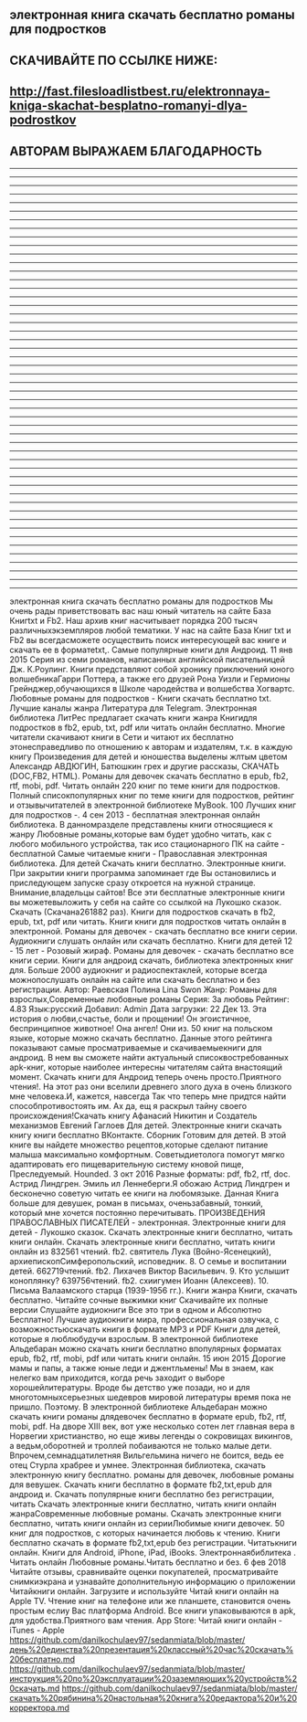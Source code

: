 электронная книга скачать бесплатно романы для подростков
--------------------------------------------------
СКАЧИВАЙТЕ ПО ССЫЛКЕ НИЖЕ:
--------------------------------------------------
http://fast.filesloadlistbest.ru/elektronnaya-kniga-skachat-besplatno-romanyi-dlya-podrostkov
--------------------------------------------------
АВТОРАМ ВЫРАЖАЕМ БЛАГОДАРНОСТЬ
--------------------------------------------------
--------------------------------------------------
--------------------------------------------------
--------------------------------------------------
--------------------------------------------------
--------------------------------------------------
--------------------------------------------------
--------------------------------------------------
--------------------------------------------------
--------------------------------------------------
--------------------------------------------------
--------------------------------------------------
--------------------------------------------------
--------------------------------------------------
--------------------------------------------------
--------------------------------------------------
--------------------------------------------------
--------------------------------------------------
--------------------------------------------------
--------------------------------------------------
--------------------------------------------------
--------------------------------------------------
--------------------------------------------------
--------------------------------------------------
--------------------------------------------------
--------------------------------------------------
--------------------------------------------------
--------------------------------------------------
--------------------------------------------------
--------------------------------------------------
--------------------------------------------------
--------------------------------------------------
--------------------------------------------------
--------------------------------------------------
--------------------------------------------------
--------------------------------------------------
--------------------------------------------------
--------------------------------------------------
--------------------------------------------------
--------------------------------------------------
--------------------------------------------------
--------------------------------------------------
--------------------------------------------------
--------------------------------------------------
--------------------------------------------------
--------------------------------------------------
--------------------------------------------------
--------------------------------------------------
--------------------------------------------------
--------------------------------------------------
--------------------------------------------------
электронная книга скачать бесплатно романы для подростков Мы очень рады приветствовать вас наш юный читатель на сайте База Книгtxt и Fb2. Наш архив книг насчитывает порядка 200 тысяч различныхэкземпляров любой тематики. У нас на сайте База Книг txt и Fb2 вы всегдасможете осуществить поиск интересующей вас книге и скачать ее в форматеtxt,. Самые популярные книги для Андроид. 11 янв 2015  Серия из семи романов, написанных английской писательницей Дж. К.Роулинг. Книги представляют собой хронику приключений юного волшебникаГарри Поттера, а также его друзей Рона Уизли и Гермионы Грейнджер,обучающихся в Школе чародейства и волшебства Хогвартс. Любовные романы для подростков - Книги скачать бесплатно txt. Лучшие каналы жанра Литература для Telegram. Электронная библиотека ЛитРес предлагает скачать книги жанра Книгидля подростков в fb2, epub, txt, pdf или читать онлайн бесплатно. Многие читатели скачивают книги в Сети и читают их бесплатно  этонесправедливо по отношению к авторам и издателям, т.к. в каждую книгу Произведения для детей и юношества выделены жлтым цветом Александр АВДЮГИН, Батюшкин грех и другие рассказы, СКАЧАТЬ (DOC,FB2, HTML). Романы для девочек  скачать бесплатно в epub, fb2, rtf, mobi, pdf. Читать онлайн 220 книг по теме книги для подростков. Полный списокпопулярных книг по теме книги для подростков, рейтинг и отзывычитателей в электронной библиотеке MyBook. 100 Лучших книг для подростков -. 4 сен 2013   - бесплатная электронная онлайн библиотека. В данномразделе представлены книги относящиеся к жанру Любовные романы,которые вам будет удобно читать, как с любого мобильного устройства, так исо стационарного ПК на сайте  - бесплатной
Самые читаемые книги - Православная электронная библиотека. Для детей  Скачать книги бесплатно. Электронные книги. При закрытии книги программа запоминает где Вы остановились и приследующем запуске сразу откроется на нужной странице. Внимание,владельцы сайтов! Все эти бесплатные электронные книги вы можетевыложить у себя на сайте со ссылкой на Лукошко сказок.  Скачать (Скачана261882 раз). Книги для подростков  скачать в fb2, epub, txt, pdf или читать. Книги книги для подростков читать онлайн в электронной. Романы для девочек - скачать бесплатно все книги серии. Аудиокниги слушать онлайн или скачать бесплатно. Книги для детей 12 - 15 лет - Розовый жираф. Романы для девочек - скачать бесплатно все книги серии. Книги для андроид скачать, библиотека электронных книг для. Больше 2000 аудиокниг и радиоспектаклей, которые всегда можнопослушать онлайн на сайте или скачать бесплатно и без регистрации.
Автор: Раевская Полина Lina Swon Жанр: Романы для взрослых,Современные любовные романы Серия: За любовь Рейтинг: 4.83 Язык:русский Добавил: Admin Дата загрузки: 22 Дек 13. Эта история о любви,счастье, боли и прощении! Он  эгоистичное, беспринципное животное! Она ангел! Они из. 50 книг на польском языке, которые можно скачать бесплатно. Данные этого рейтинга показывают самые просматриваемые и скачиваемыекниги для андроид. В нем вы сможете найти актуальный списоквостребованных apk-книг, которые наиболее интересны читателям сайта внастоящий момент. Скачать книги для Андроид теперь очень просто.Приятного чтения!. На этот раз они вселили древнего злого духа в очень близкого мне человека.И, кажется, навсегда Так что теперь мне придтся найти способпротивостоять им. Ах да, ещ я раскрыл тайну своего происхождения!Скачать книгу Афанасий Никитин и Создатель механизмов Евгений Гаглоев Для детей. Электронные книги скачать книгу книги бесплатно    ВКонтакте. Сборник  Готовим для детей. В этой книге вы найдете множество рецептов,которые сделают питание малыша максимально комфортным. Советыдиетолога помогут мягко адаптировать его пищеварительную систему кновой пище,  Преследуемый. Hounded. 3 окт 2016  Разные форматы: pdf, fb2, rtf, doc.  Астрид Линдгрен. Эмиль ил Леннеберги.Я обожаю Астрид Линдгрен и бесконечно советую читать ее книги на любомязыке. Данная  Книга больше для девушек, роман в письмах, оченьзабавный, тонкий, который мне хочется постоянно перечитывать. ПРОИЗВЕДЕНИЯ ПРАВОСЛАВНЫХ ПИСАТЕЛЕЙ - электронная. Электронные книги для детей - Лукошко сказок. Скачать электронные книги бесплатно, читать книги онлайн. Скачать электронные книги бесплатно, читать книги онлайн из
832561 чтений. fb2. святитель Лука (Войно-Ясенецкий), архиепископСимферопольский, исповедник. 8. О семье и воспитании детей. 662719чтений. fb2. Лихачев Виктор Васильевич. 9. Кто услышит коноплянку? 639756чтений. fb2. схиигумен Иоанн (Алексеев). 10. Письма Валаамского старца (1939-1956 гг.). Книги жанра Книги, скачать бесплатно. Читайте сочные выжимки книг    Скачивайте их полные версии Слушайте аудиокниги Все это три в одном и Абсолютно Бесплатно! Лучшие аудиокниги мира, профессиональная озвучка, с возможностьюскачать книги в формате MP3 и PDF  Книги для детей, которые я люблюбудучи взрослым. В электронной библиотеке Альдебаран можно скачать книги бесплатно впопулярных форматах epub, fb2, rtf, mobi, pdf или читать книги онлайн. 15 июн 2015  Дорогие мамы и папы, а также юные леди и джентльмены! Мы в знаем, как нелегко вам приходится, когда речь заходит о выборе хорошейлитературы. Вроде бы детство уже позади, но и для многотомныхсерьезных шедевров мировой литературы время пока не пришло. Поэтому. В электронной библиотеке Альдебаран можно скачать книги романы длядевочек бесплатно в формате epub, fb2, rtf, mobi, pdf. На дворе XIII век, вот уже несколько сотен лет главная вера в Норвегии христианство, но еще живы легенды о сокровищах викингов, а ведьм,оборотней и троллей побаиваются не только малые дети. Впрочем,семнадцатилетняя Вильгельмина ничего не боится, ведь ее отец Стурла храбрее и умнее. Электронная библиотека, скачать электронную книгу бесплатно. романы для девочек, любовные романы для вевушек. Скачать книги бесплатно в формате fb2,txt,epub для андроид и. Скачать популярные книги бесплатно без регистрации, читать
Скачать электронные книги бесплатно, читать книги онлайн жанраСовременные любовные романы. Скачать электронные книги бесплатно, читать книги онлайн из серииЛюбимые книги девочек. 50 книг для подростков, с которых начинается любовь к чтению. Книги бесплатно скачать в формате fb2,txt,epub без регистрации. Читатькниги онлайн. Книги для Android, iPhone, iPad, iBooks. Электроннаябиблитека . Читать онлайн Любовные романы.Читать бесплатно и без. 6 фев 2018  Читайте отзывы, сравнивайте оценки покупателей, просматривайте снимкиэкрана и узнавайте дополнительную информацию о приложении Читайкниги онлайн. Загрузите и используйте Читай книги онлайн на Apple TV. Чтение книг на телефоне или же планшете, становится очень простым еслиу Вас платформа Android. Все книги упаковываются в apk, для удобства.Приятного вам чтения. App Store: Читай книги онлайн - iTunes - Apple
https://github.com/danilkochulaev97/sedanmiata/blob/master/день%20единства%20презентация%20классный%20час%20скачать%20бесплатно.md
https://github.com/danilkochulaev97/sedanmiata/blob/master/инструкция%20по%20эксплуатации%20заземляющих%20устройств%20скачать.md
https://github.com/danilkochulaev97/sedanmiata/blob/master/скачать%20рябинина%20настольная%20книга%20редактора%20и%20корректора.md